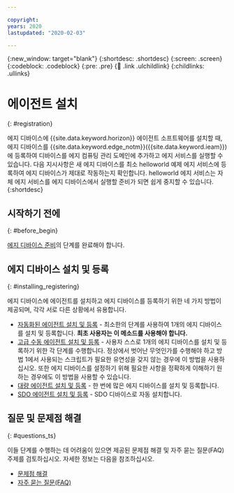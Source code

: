 ```yaml
---

copyright:
years: 2020
lastupdated: "2020-02-03"

---
```


{:new_window: target="blank"}
{:shortdesc: .shortdesc}
{:screen: .screen}
{:codeblock: .codeblock}
{:pre: .pre}
{:child: .link .ulchildlink}
{:childlinks: .ullinks}

# 에이전트 설치
{: #registration}

에지 디바이스에 {{site.data.keyword.horizon}} 에이전트 소프트웨어를 설치할 때, 에지 디바이스를 {{site.data.keyword.edge_notm}}({{site.data.keyword.ieam}})에 등록하여 디바이스를 에지 컴퓨팅 관리 도메인에 추가하고 에지 서비스를 실행할 수 있습니다. 다음 지시사항은 새 에지 디바이스를 최소 helloworld 예제 에지 서비스에 등록하여 에지 디바이스가 제대로 작동하는지 확인합니다. helloworld 에지 서비스는 자체 에지 서비스를 에지 디바이스에서 실행할 준비가 되면 쉽게 중지할 수 있습니다.
{:shortdesc}

## 시작하기 전에
{: #before_begin}

[에지 디바이스 준비](adding_devices.md)의 단계를 완료해야 합니다.

## 에지 디바이스 설치 및 등록
{: #installing_registering}

에지 디바이스에 에이전트를 설치하고 에지 디바이스를 등록하기 위한 네 가지 방법이 제공되며, 각각 서로 다른 상황에서 유용합니다.

* [자동화된 에이전트 설치 및 등록](automated_install.md) - 최소한의 단계를 사용하여 1개의 에지 디바이스를 설치 및 등록합니다. **최초 사용자는 이 메소드를 사용해야 합니다.**
* [고급 수동 에이전트 설치 및 등록](advanced_man_install.md) - 사용자 스스로 1개의 에지 디바이스를 설치 및 등록하기 위한 각 단계를 수행합니다. 정상에서 벗어난 무엇인가를 수행해야 하고 방법 1에서 사용되는 스크립트가 필요한 유연성을 갖지 않는 경우에 이 방법을 사용하십시오. 또한 에지 디바이스를 설정하기 위해 필요한 사항을 정확하게 이해하기 원하는 경우에도 이 방법을 사용할 수 있습니다.
* [대량 에이전트 설치 및 등록](many_install.md#batch-install) - 한 번에 많은 에지 디바이스를 설치 및 등록합니다.
* [SDO 에이전트 설치 및 등록](sdo.md) - SDO 디바이스로 자동 설치합니다.

## 질문 및 문제점 해결
{: #questions_ts}

이들 단계를 수행하는 데 어려움이 있으면 제공된 문제점 해결 및 자주 묻는 질문(FAQ) 주제를 검토하십시오. 자세한 정보는 다음을 참조하십시오.
  * [문제점 해결](../troubleshoot/troubleshooting.md)
  * [자주 묻는 질문(FAQ)](../getting_started/faq.md)
